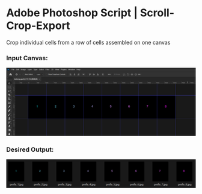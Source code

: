 # Adobe Photoshop Script | Scroll-Crop-Export

Crop individual cells from a row of cells assembled on one canvas

### Input Canvas:
![Photoshop grid of cells](./img/PhotoshopGridScreenshot.png)
### Desired Output:
![Desired output](./img/Screenshot_desiredFileOutput.png)